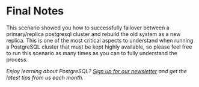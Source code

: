 # Final Notes 

This scenario showed you how to successfully failover between a primary/replica postgresql cluster and rebuild the old system as a new replica. This is one of the most critical aspects to understand when running a PostgreSQL cluster that must be kept highly available, so please feel free to run this scenario as many times as you can to fully understand the process.

_Enjoy learning about PostgreSQL? [Sign up for our newsletter](https://www.crunchydata.com/newsletter/) and get the latest tips from us each month._